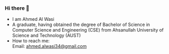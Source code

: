 ### Hi there 👋
- I am Ahmed Al Wasi
- A graduate, having obtained the degree of  Bachelor of Science in Computer Science and Engineering (CSE) from Ahsanullah University of Science and Technology (AUST)
- How to reach me:<br/>
  Email: ahmed.alwasi34@gmail.com


